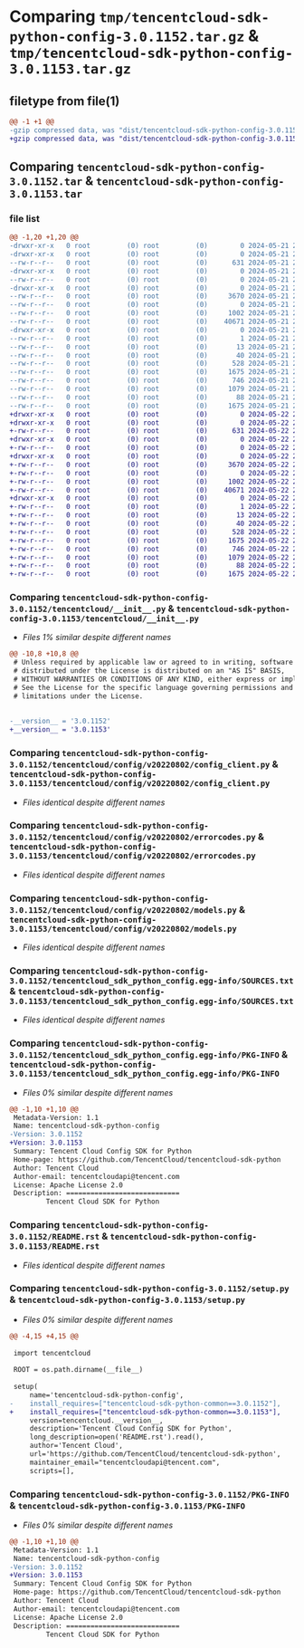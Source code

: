 # Comparing `tmp/tencentcloud-sdk-python-config-3.0.1152.tar.gz` & `tmp/tencentcloud-sdk-python-config-3.0.1153.tar.gz`

## filetype from file(1)

```diff
@@ -1 +1 @@
-gzip compressed data, was "dist/tencentcloud-sdk-python-config-3.0.1152.tar", last modified: Tue May 21 20:31:37 2024, max compression
+gzip compressed data, was "dist/tencentcloud-sdk-python-config-3.0.1153.tar", last modified: Wed May 22 20:35:53 2024, max compression
```

## Comparing `tencentcloud-sdk-python-config-3.0.1152.tar` & `tencentcloud-sdk-python-config-3.0.1153.tar`

### file list

```diff
@@ -1,20 +1,20 @@
-drwxr-xr-x   0 root         (0) root         (0)        0 2024-05-21 20:31:37.000000 tencentcloud-sdk-python-config-3.0.1152/
-drwxr-xr-x   0 root         (0) root         (0)        0 2024-05-21 20:31:37.000000 tencentcloud-sdk-python-config-3.0.1152/tencentcloud/
--rw-r--r--   0 root         (0) root         (0)      631 2024-05-21 20:31:37.000000 tencentcloud-sdk-python-config-3.0.1152/tencentcloud/__init__.py
-drwxr-xr-x   0 root         (0) root         (0)        0 2024-05-21 20:31:37.000000 tencentcloud-sdk-python-config-3.0.1152/tencentcloud/config/
--rw-r--r--   0 root         (0) root         (0)        0 2024-05-21 20:31:37.000000 tencentcloud-sdk-python-config-3.0.1152/tencentcloud/config/__init__.py
-drwxr-xr-x   0 root         (0) root         (0)        0 2024-05-21 20:31:37.000000 tencentcloud-sdk-python-config-3.0.1152/tencentcloud/config/v20220802/
--rw-r--r--   0 root         (0) root         (0)     3670 2024-05-21 20:31:37.000000 tencentcloud-sdk-python-config-3.0.1152/tencentcloud/config/v20220802/config_client.py
--rw-r--r--   0 root         (0) root         (0)        0 2024-05-21 20:31:37.000000 tencentcloud-sdk-python-config-3.0.1152/tencentcloud/config/v20220802/__init__.py
--rw-r--r--   0 root         (0) root         (0)     1002 2024-05-21 20:31:37.000000 tencentcloud-sdk-python-config-3.0.1152/tencentcloud/config/v20220802/errorcodes.py
--rw-r--r--   0 root         (0) root         (0)    40671 2024-05-21 20:31:37.000000 tencentcloud-sdk-python-config-3.0.1152/tencentcloud/config/v20220802/models.py
-drwxr-xr-x   0 root         (0) root         (0)        0 2024-05-21 20:31:37.000000 tencentcloud-sdk-python-config-3.0.1152/tencentcloud_sdk_python_config.egg-info/
--rw-r--r--   0 root         (0) root         (0)        1 2024-05-21 20:31:37.000000 tencentcloud-sdk-python-config-3.0.1152/tencentcloud_sdk_python_config.egg-info/dependency_links.txt
--rw-r--r--   0 root         (0) root         (0)       13 2024-05-21 20:31:37.000000 tencentcloud-sdk-python-config-3.0.1152/tencentcloud_sdk_python_config.egg-info/top_level.txt
--rw-r--r--   0 root         (0) root         (0)       40 2024-05-21 20:31:37.000000 tencentcloud-sdk-python-config-3.0.1152/tencentcloud_sdk_python_config.egg-info/requires.txt
--rw-r--r--   0 root         (0) root         (0)      528 2024-05-21 20:31:37.000000 tencentcloud-sdk-python-config-3.0.1152/tencentcloud_sdk_python_config.egg-info/SOURCES.txt
--rw-r--r--   0 root         (0) root         (0)     1675 2024-05-21 20:31:37.000000 tencentcloud-sdk-python-config-3.0.1152/tencentcloud_sdk_python_config.egg-info/PKG-INFO
--rw-r--r--   0 root         (0) root         (0)      746 2024-05-21 20:31:37.000000 tencentcloud-sdk-python-config-3.0.1152/README.rst
--rw-r--r--   0 root         (0) root         (0)     1079 2024-05-21 20:31:37.000000 tencentcloud-sdk-python-config-3.0.1152/setup.py
--rw-r--r--   0 root         (0) root         (0)       88 2024-05-21 20:31:37.000000 tencentcloud-sdk-python-config-3.0.1152/setup.cfg
--rw-r--r--   0 root         (0) root         (0)     1675 2024-05-21 20:31:37.000000 tencentcloud-sdk-python-config-3.0.1152/PKG-INFO
+drwxr-xr-x   0 root         (0) root         (0)        0 2024-05-22 20:35:53.000000 tencentcloud-sdk-python-config-3.0.1153/
+drwxr-xr-x   0 root         (0) root         (0)        0 2024-05-22 20:35:53.000000 tencentcloud-sdk-python-config-3.0.1153/tencentcloud/
+-rw-r--r--   0 root         (0) root         (0)      631 2024-05-22 20:35:53.000000 tencentcloud-sdk-python-config-3.0.1153/tencentcloud/__init__.py
+drwxr-xr-x   0 root         (0) root         (0)        0 2024-05-22 20:35:53.000000 tencentcloud-sdk-python-config-3.0.1153/tencentcloud/config/
+-rw-r--r--   0 root         (0) root         (0)        0 2024-05-22 20:35:53.000000 tencentcloud-sdk-python-config-3.0.1153/tencentcloud/config/__init__.py
+drwxr-xr-x   0 root         (0) root         (0)        0 2024-05-22 20:35:53.000000 tencentcloud-sdk-python-config-3.0.1153/tencentcloud/config/v20220802/
+-rw-r--r--   0 root         (0) root         (0)     3670 2024-05-22 20:35:53.000000 tencentcloud-sdk-python-config-3.0.1153/tencentcloud/config/v20220802/config_client.py
+-rw-r--r--   0 root         (0) root         (0)        0 2024-05-22 20:35:53.000000 tencentcloud-sdk-python-config-3.0.1153/tencentcloud/config/v20220802/__init__.py
+-rw-r--r--   0 root         (0) root         (0)     1002 2024-05-22 20:35:53.000000 tencentcloud-sdk-python-config-3.0.1153/tencentcloud/config/v20220802/errorcodes.py
+-rw-r--r--   0 root         (0) root         (0)    40671 2024-05-22 20:35:53.000000 tencentcloud-sdk-python-config-3.0.1153/tencentcloud/config/v20220802/models.py
+drwxr-xr-x   0 root         (0) root         (0)        0 2024-05-22 20:35:53.000000 tencentcloud-sdk-python-config-3.0.1153/tencentcloud_sdk_python_config.egg-info/
+-rw-r--r--   0 root         (0) root         (0)        1 2024-05-22 20:35:53.000000 tencentcloud-sdk-python-config-3.0.1153/tencentcloud_sdk_python_config.egg-info/dependency_links.txt
+-rw-r--r--   0 root         (0) root         (0)       13 2024-05-22 20:35:53.000000 tencentcloud-sdk-python-config-3.0.1153/tencentcloud_sdk_python_config.egg-info/top_level.txt
+-rw-r--r--   0 root         (0) root         (0)       40 2024-05-22 20:35:53.000000 tencentcloud-sdk-python-config-3.0.1153/tencentcloud_sdk_python_config.egg-info/requires.txt
+-rw-r--r--   0 root         (0) root         (0)      528 2024-05-22 20:35:53.000000 tencentcloud-sdk-python-config-3.0.1153/tencentcloud_sdk_python_config.egg-info/SOURCES.txt
+-rw-r--r--   0 root         (0) root         (0)     1675 2024-05-22 20:35:53.000000 tencentcloud-sdk-python-config-3.0.1153/tencentcloud_sdk_python_config.egg-info/PKG-INFO
+-rw-r--r--   0 root         (0) root         (0)      746 2024-05-22 20:35:53.000000 tencentcloud-sdk-python-config-3.0.1153/README.rst
+-rw-r--r--   0 root         (0) root         (0)     1079 2024-05-22 20:35:53.000000 tencentcloud-sdk-python-config-3.0.1153/setup.py
+-rw-r--r--   0 root         (0) root         (0)       88 2024-05-22 20:35:53.000000 tencentcloud-sdk-python-config-3.0.1153/setup.cfg
+-rw-r--r--   0 root         (0) root         (0)     1675 2024-05-22 20:35:53.000000 tencentcloud-sdk-python-config-3.0.1153/PKG-INFO
```

### Comparing `tencentcloud-sdk-python-config-3.0.1152/tencentcloud/__init__.py` & `tencentcloud-sdk-python-config-3.0.1153/tencentcloud/__init__.py`

 * *Files 1% similar despite different names*

```diff
@@ -10,8 +10,8 @@
 # Unless required by applicable law or agreed to in writing, software
 # distributed under the License is distributed on an "AS IS" BASIS,
 # WITHOUT WARRANTIES OR CONDITIONS OF ANY KIND, either express or implied.
 # See the License for the specific language governing permissions and
 # limitations under the License.
 
 
-__version__ = '3.0.1152'
+__version__ = '3.0.1153'
```

### Comparing `tencentcloud-sdk-python-config-3.0.1152/tencentcloud/config/v20220802/config_client.py` & `tencentcloud-sdk-python-config-3.0.1153/tencentcloud/config/v20220802/config_client.py`

 * *Files identical despite different names*

### Comparing `tencentcloud-sdk-python-config-3.0.1152/tencentcloud/config/v20220802/errorcodes.py` & `tencentcloud-sdk-python-config-3.0.1153/tencentcloud/config/v20220802/errorcodes.py`

 * *Files identical despite different names*

### Comparing `tencentcloud-sdk-python-config-3.0.1152/tencentcloud/config/v20220802/models.py` & `tencentcloud-sdk-python-config-3.0.1153/tencentcloud/config/v20220802/models.py`

 * *Files identical despite different names*

### Comparing `tencentcloud-sdk-python-config-3.0.1152/tencentcloud_sdk_python_config.egg-info/SOURCES.txt` & `tencentcloud-sdk-python-config-3.0.1153/tencentcloud_sdk_python_config.egg-info/SOURCES.txt`

 * *Files identical despite different names*

### Comparing `tencentcloud-sdk-python-config-3.0.1152/tencentcloud_sdk_python_config.egg-info/PKG-INFO` & `tencentcloud-sdk-python-config-3.0.1153/tencentcloud_sdk_python_config.egg-info/PKG-INFO`

 * *Files 0% similar despite different names*

```diff
@@ -1,10 +1,10 @@
 Metadata-Version: 1.1
 Name: tencentcloud-sdk-python-config
-Version: 3.0.1152
+Version: 3.0.1153
 Summary: Tencent Cloud Config SDK for Python
 Home-page: https://github.com/TencentCloud/tencentcloud-sdk-python
 Author: Tencent Cloud
 Author-email: tencentcloudapi@tencent.com
 License: Apache License 2.0
 Description: ============================
         Tencent Cloud SDK for Python
```

### Comparing `tencentcloud-sdk-python-config-3.0.1152/README.rst` & `tencentcloud-sdk-python-config-3.0.1153/README.rst`

 * *Files identical despite different names*

### Comparing `tencentcloud-sdk-python-config-3.0.1152/setup.py` & `tencentcloud-sdk-python-config-3.0.1153/setup.py`

 * *Files 0% similar despite different names*

```diff
@@ -4,15 +4,15 @@
 
 import tencentcloud
 
 ROOT = os.path.dirname(__file__)
 
 setup(
     name='tencentcloud-sdk-python-config',
-    install_requires=["tencentcloud-sdk-python-common==3.0.1152"],
+    install_requires=["tencentcloud-sdk-python-common==3.0.1153"],
     version=tencentcloud.__version__,
     description='Tencent Cloud Config SDK for Python',
     long_description=open('README.rst').read(),
     author='Tencent Cloud',
     url='https://github.com/TencentCloud/tencentcloud-sdk-python',
     maintainer_email="tencentcloudapi@tencent.com",
     scripts=[],
```

### Comparing `tencentcloud-sdk-python-config-3.0.1152/PKG-INFO` & `tencentcloud-sdk-python-config-3.0.1153/PKG-INFO`

 * *Files 0% similar despite different names*

```diff
@@ -1,10 +1,10 @@
 Metadata-Version: 1.1
 Name: tencentcloud-sdk-python-config
-Version: 3.0.1152
+Version: 3.0.1153
 Summary: Tencent Cloud Config SDK for Python
 Home-page: https://github.com/TencentCloud/tencentcloud-sdk-python
 Author: Tencent Cloud
 Author-email: tencentcloudapi@tencent.com
 License: Apache License 2.0
 Description: ============================
         Tencent Cloud SDK for Python
```

